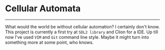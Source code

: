 # Cellular Automata
---

What would the world be without cellular automation? I certainly don't know. This 
project is currently a first try at `SDL2 library` and Clion for a IDE. Up till now I've
used `VIM` and `Git` command line style. Maybe it might turn into something more at some point, 
who knows. 
